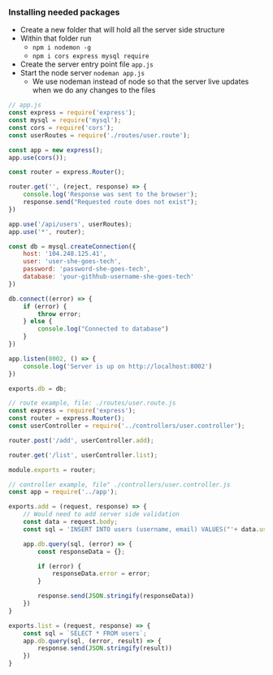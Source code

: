### Installing needed packages
- Create a new folder that will hold all the server side structure
- Within that folder run 
    - `npm i nodemon -g`
    - `npm i cors express mysql require`
- Create the server entry point file `app.js`
- Start the node server `nodeman app.js`
    - We use nodeman instead of node so that the server live updates when we do any changes to the files 
```JavaScript
// app.js
const express = require('express');
const mysql = require('mysql');
const cors = require('cors');
const userRoutes = require('./routes/user.route');

const app = new express();
app.use(cors());

const router = express.Router();

router.get('', (reject, response) => {
    console.log('Response was sent to the browser');
    response.send("Requested route does not exist");
})

app.use('/api/users', userRoutes);
app.use('*', router);

const db = mysql.createConnection({
    host: '104.248.125.41',
    user: 'user-she-goes-tech',
    password: 'password-she-goes-tech',
    database: 'your-githhub-username-she-goes-tech'
})

db.connect((error) => {
    if (error) {
        throw error;
    } else {
        console.log("Connected to database")
    }
})

app.listen(8002, () => {
    console.log('Server is up on http://localhost:8002')
})

exports.db = db;
```

```JavaScript
// route example, file: ./routes/user.route.js
const express = require('express');
const router = express.Router();
const userController = require('../controllers/user.controller'); 

router.post('/add', userController.add);

router.get('/list', userController.list);

module.exports = router;
```

```JavaScript
// controller example, file" ./controllers/user.controller.js
const app = require('../app');

exports.add = (request, response) => {
    // Would need to add server side validation
    const data = request.body;
    const sql = 'INSERT INTO users (username, email) VALUES("'+ data.username +'", "'+ data.email + '")';

    app.db.query(sql, (error) => {
        const responseData = {};

        if (error) {
            responseData.error = error;
        }

        response.send(JSON.stringify(responseData))
    })
}

exports.list = (request, response) => {
    const sql = `SELECT * FROM users`;
    app.db.query(sql, (error, result) => {
        response.send(JSON.stringify(result))
    })
}
```